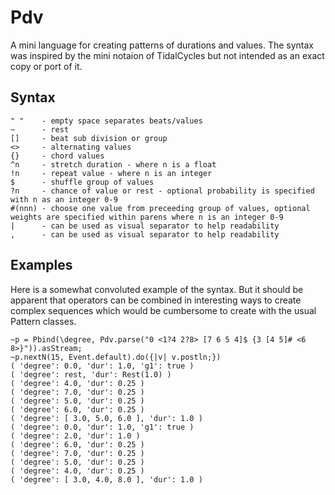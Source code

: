 # Pdv
A mini language for creating patterns of durations and values. The syntax was inspired by the mini notaion of TidalCycles but not intended as an exact copy or port of it.

## Syntax

```
" "    - empty space separates beats/values
~      - rest
[]     - beat sub division or group
<>     - alternating values
{}     - chord values
^n     - stretch duration - where n is a float
!n     - repeat value - where n is an integer
$      - shuffle group of values
?n     - chance of value or rest - optional probability is specified with n as an integer 0-9
#(nnn) - choose one value from preceeding group of values, optional weights are specified within parens where n is an integer 0-9
|      - can be used as visual separator to help readability
,      - can be used as visual separator to help readability
```

## Examples

Here is a somewhat convoluted example of the syntax. But it should be apparent that operators can be combined in interesting ways to create complex sequences which would be cumbersome to create with the usual Pattern classes.

```
~p = Pbind(\degree, Pdv.parse("0 <1?4 2?8> [7 6 5 4]$ {3 [4 5]# <6 8>}")).asStream;
~p.nextN(15, Event.default).do({|v| v.postln;})
( 'degree': 0.0, 'dur': 1.0, 'g1': true )
( 'degree': rest, 'dur': Rest(1.0) )
( 'degree': 4.0, 'dur': 0.25 )
( 'degree': 7.0, 'dur': 0.25 )
( 'degree': 5.0, 'dur': 0.25 )
( 'degree': 6.0, 'dur': 0.25 )
( 'degree': [ 3.0, 5.0, 6.0 ], 'dur': 1.0 )
( 'degree': 0.0, 'dur': 1.0, 'g1': true )
( 'degree': 2.0, 'dur': 1.0 )
( 'degree': 6.0, 'dur': 0.25 )
( 'degree': 7.0, 'dur': 0.25 )
( 'degree': 5.0, 'dur': 0.25 )
( 'degree': 4.0, 'dur': 0.25 )
( 'degree': [ 3.0, 4.0, 8.0 ], 'dur': 1.0 )
```




